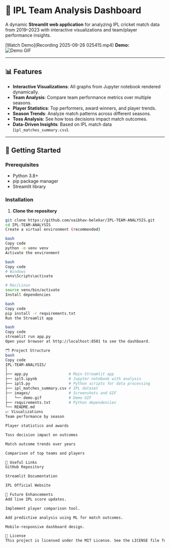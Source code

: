 # 🏏 IPL Team Analysis Dashboard

A dynamic **Streamlit web application** for analyzing IPL cricket match data from 2019–2023 with interactive visualizations and team/player performance insights.

[Watch Demo](Recording 2025-09-26 025415.mp4)
**Demo:**  
![Demo GIF](images/demo.gif)

---

## 📊 Features

- **Interactive Visualizations**: All graphs from Jupyter notebook rendered dynamically.
- **Team Analysis**: Compare team performance metrics over multiple seasons.
- **Player Statistics**: Top performers, award winners, and player trends.
- **Season Trends**: Analyze match patterns across different seasons.
- **Toss Analysis**: See how toss decisions impact match outcomes.
- **Data-Driven Insights**: Based on IPL match data (`ipl_matches_summary.csv`).

---

## 🚀 Getting Started

### Prerequisites

- Python 3.8+
- pip package manager
- Streamlit library

### Installation

1. **Clone the repository**
```bash
git clone https://github.com/vaibhav-belekar/IPL-TEAM-ANALYSIS.git
cd IPL-TEAM-ANALYSIS
Create a virtual environment (recommended)

bash
Copy code
python -m venv venv
Activate the environment

bash
Copy code
# Windows
venv\Scripts\activate

# Mac/Linux
source venv/bin/activate
Install dependencies

bash
Copy code
pip install -r requirements.txt
Run the Streamlit app

bash
Copy code
streamlit run app.py
Open your browser at http://localhost:8501 to see the dashboard.

🗂️ Project Structure
bash
Copy code
IPL-TEAM-ANALYSIS/
│
├── app.py                  # Main Streamlit app
├── ipl5.ipynb              # Jupyter notebook with analysis
├── ipl5.py                 # Python scripts for data processing
├── ipl_matches_summary.csv # IPL dataset
├── images/                 # Screenshots and GIF
│   └── demo.gif            # Demo GIF
├── requirements.txt        # Python dependencies
└── README.md
📈 Visualizations
Team performance by season

Player statistics and awards

Toss decision impact on outcomes

Match outcome trends over years

Comparison of top teams and players

🔗 Useful Links
GitHub Repository

Streamlit Documentation

IPL Official Website

🎯 Future Enhancements
Add live IPL score updates.

Implement player comparison tool.

Add predictive analysis using ML for match outcomes.

Mobile-responsive dashboard design.

📝 License
This project is licensed under the MIT License. See the LICENSE file for details.

